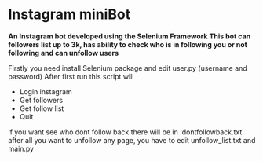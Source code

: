# Instagram miniBot
**An Instagram bot developed using the Selenium Framework
This bot can followers list up to 3k, has ability to check who is in following you or not following and can unfollow users**

Firstly you need install Selenium package and edit user.py (username and password)
After first run this script will 
- Login instagram 
- Get followers
- Get follow list
- Quit

if you want see who dont follow back there will be in 'dontfollowback.txt'
after all you want to unfollow any page, you have to edit unfollow_list.txt and main.py
